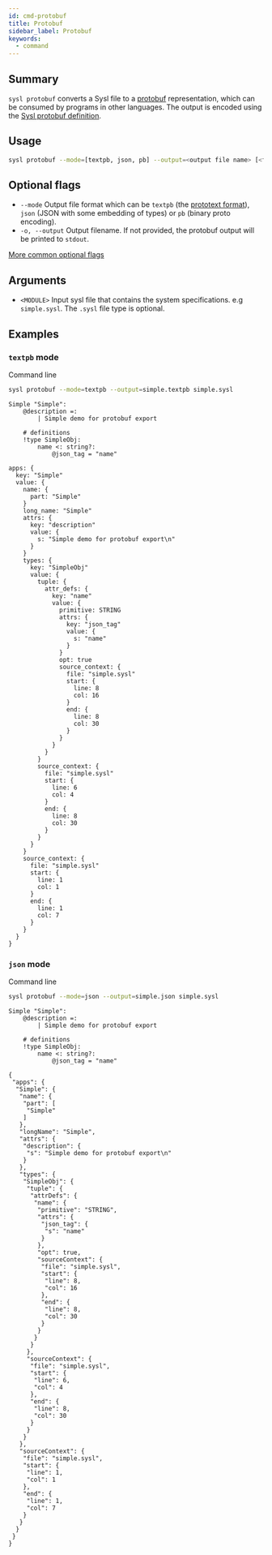 ```yaml
---
id: cmd-protobuf
title: Protobuf
sidebar_label: Protobuf
keywords:
  - command
---
```


## Summary

`sysl protobuf` converts a Sysl file to a [protobuf](https://developers.google.com/protocol-buffers) representation, which can be consumed by programs in other languages. The output is encoded using the [Sysl protobuf definition](https://github.com/anz-bank/sysl/blob/master/pkg/sysl/sysl.proto).

## Usage

```bash
sysl protobuf --mode=[textpb, json, pb] --output=<output file name> [<flags>]
```

## Optional flags

- `--mode` Output file format which can be `textpb` (the [prototext format](https://pkg.go.dev/google.golang.org/protobuf/encoding/prototext?tab=doc)), `json` (JSON with some embedding of types) or `pb` (binary proto encoding).
- `-o, --output` Output filename. If not provided, the protobuf output will be printed to `stdout`.

[More common optional flags](common-flags.md)

## Arguments

- `<MODULE>` Input sysl file that contains the system specifications. e.g `simple.sysl`. The `.sysl` file type is optional.

## Examples

### `textpb` mode

Command line

```bash
sysl protobuf --mode=textpb --output=simple.textpb simple.sysl
```

```sysl title="Input Sysl file: simple.sysl"
Simple "Simple":
    @description =:
        | Simple demo for protobuf export

    # definitions
    !type SimpleObj:
        name <: string?:
            @json_tag = "name"
```

```sysl title="Output textpb file: simple.textpb"
apps: {
  key: "Simple"
  value: {
    name: {
      part: "Simple"
    }
    long_name: "Simple"
    attrs: {
      key: "description"
      value: {
        s: "Simple demo for protobuf export\n"
      }
    }
    types: {
      key: "SimpleObj"
      value: {
        tuple: {
          attr_defs: {
            key: "name"
            value: {
              primitive: STRING
              attrs: {
                key: "json_tag"
                value: {
                  s: "name"
                }
              }
              opt: true
              source_context: {
                file: "simple.sysl"
                start: {
                  line: 8
                  col: 16
                }
                end: {
                  line: 8
                  col: 30
                }
              }
            }
          }
        }
        source_context: {
          file: "simple.sysl"
          start: {
            line: 6
            col: 4
          }
          end: {
            line: 8
            col: 30
          }
        }
      }
    }
    source_context: {
      file: "simple.sysl"
      start: {
        line: 1
        col: 1
      }
      end: {
        line: 1
        col: 7
      }
    }
  }
}
```

### `json` mode

Command line

```bash
sysl protobuf --mode=json --output=simple.json simple.sysl
```

```sysl title="Input Sysl file: simple.sysl"
Simple "Simple":
    @description =:
        | Simple demo for protobuf export

    # definitions
    !type SimpleObj:
        name <: string?:
            @json_tag = "name"
```

```sysl title="Output json file: simple.json"
{
 "apps": {
  "Simple": {
   "name": {
    "part": [
     "Simple"
    ]
   },
   "longName": "Simple",
   "attrs": {
    "description": {
     "s": "Simple demo for protobuf export\n"
    }
   },
   "types": {
    "SimpleObj": {
     "tuple": {
      "attrDefs": {
       "name": {
        "primitive": "STRING",
        "attrs": {
         "json_tag": {
          "s": "name"
         }
        },
        "opt": true,
        "sourceContext": {
         "file": "simple.sysl",
         "start": {
          "line": 8,
          "col": 16
         },
         "end": {
          "line": 8,
          "col": 30
         }
        }
       }
      }
     },
     "sourceContext": {
      "file": "simple.sysl",
      "start": {
       "line": 6,
       "col": 4
      },
      "end": {
       "line": 8,
       "col": 30
      }
     }
    }
   },
   "sourceContext": {
    "file": "simple.sysl",
    "start": {
     "line": 1,
     "col": 1
    },
    "end": {
     "line": 1,
     "col": 7
    }
   }
  }
 }
}
```
